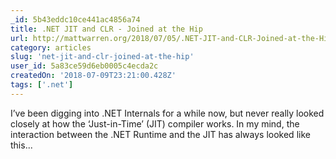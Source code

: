 ```yaml
---
_id: 5b43eddc10ce441ac4856a74
title: .NET JIT and CLR - Joined at the Hip
url: http://mattwarren.org/2018/07/05/.NET-JIT-and-CLR-Joined-at-the-Hip/
category: articles
slug: 'net-jit-and-clr-joined-at-the-hip'
user_id: 5a83ce59d6eb0005c4ecda2c
createdOn: '2018-07-09T23:21:00.428Z'
tags: ['.net']
---
```


I’ve been digging into .NET Internals for a while now, but never really looked closely at how the ‘Just-in-Time’ (JIT) compiler works. In my mind, the interaction between the .NET Runtime and the JIT has always looked like this...


